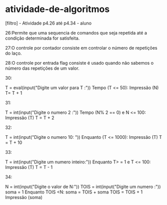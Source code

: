 # atividade-de-algoritmos
[filtro] - Atividade p4.26 até p4.34 - aluno

 26:Permite  que uma sequencia de comandos que seja repetida até a condição determinada for satisfeita.
 
 
   
 27:O controle por contador consiste em controlar o número de repetições do laço.
 
   
 
 28:O controle por entrada flag consiste é usado quando não sabemos o número das repetições de um  valor.
 
 
 
 30:
 

 T = eval(input("Digite um valor para T :"))
  Tempo (T <= 50):
  Impressão (N)
  T= T + 1 
 
 31:
   

 T = int(input("Digite o numero 2 :"))
  Tempo (N% 2 == 0) e N <= 100:
  Impressão (T)
  T = T + 2 
 
 32:
 

 T = int(input("Digite o numero 10: ")) 
 Enquanto (T <= 1000):
  Impressão (T)
 	T = T + 10
 
33:
   
 
 T = int(input("Digite um numero inteiro:"))
  Enquanto T> = 1 e T <= 100:
  Impressão (T)
  T = T - 1
 
34:
   
 N = int(input("Digite o valor de N:"))
 TOIS = int(input("Digite um numero :"))
 soma = 1
  Enquanto TOIS <N:
 	soma = TOIS + soma
 	TOIS = TOIS + 1
  Impressão (soma)
